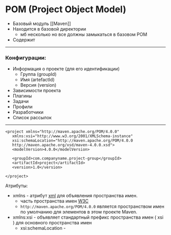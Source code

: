 # POM (Project Object Model)

* Базовый модуль [[Maven]]
* Находится в базовой директории
    * мб несколько но все должны замыкаться в базовом POM
* Содержит

---

### Конфигурации:

* Информация о проекте (для его идентификации)
    * Группа (groupId)
    * Имя (artefactId)
    * Версия (version)
* Зависимости проекта
* Плагины
* Задачи
* Профили
* Разработчики
* Список рассылок

---

```
<project xmlns="http://maven.apache.org/POM/4.0.0"
   xmlns:xsi="http://www.w3.org/2001/XMLSchema-instance"
   xsi:schemaLocation="http://maven.apache.org/POM/4.0.0
   http://maven.apache.org/xsd/maven-4.0.0.xsd">
   <modelVersion>4.0.0</modelVersion>

   <groupId>com.companyname.project-group</groupId>
   <artifactId>project</artifactId>
   <version>1.0</version>
 
</project>
```
Атрибуты:
* xmlns - атрибут [xml](TODO) для объявления пространства имен.
  * часть пространства имен [W3C](TODO)
  * ```http://maven.apache.org/POM/4.0.0``` является пространством имен по умолчанию для элементов в этом проекте Maven.
* xmlns:xsi - объявляет стандартный префикс пространства имен ( xsi ) для основного пространства имен
  * xsi:schemaLocation -


